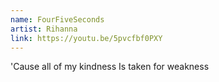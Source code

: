 ```yaml
---
name: FourFiveSeconds
artist: Rihanna
link: https://youtu.be/5pvcfbf0PXY
---
```


'Cause all of my kindness
Is taken for weakness
